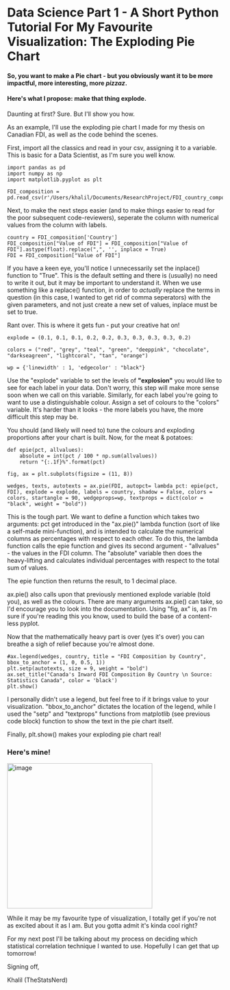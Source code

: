 # Data Science Part 1 - A Short Python Tutorial For My Favourite Visualization: The **Exploding Pie Chart**

#### So, you want to make a Pie chart - but you obviously want it to be more impactful, more interesting, more *pizzaz*.

#### Here's what I propose: make that thing explode. 
Daunting at first? Sure. But I'll show you how.

As an example, I'll use the exploding pie chart I made for my thesis on Canadian FDI, as well as the code behind the scenes.
 
First, import all the classics and read in your csv, assigning it to a variable. This is basic for a Data Scientist, as I'm sure you well know.

```
import pandas as pd
import numpy as np
import matplotlib.pyplot as plt

FDI_composition = pd.read_csv(r'/Users/khalil/Documents/ResearchProject/FDI_country_composition.csv')
```

Next, to make the next steps easier (and to make things easier to read for the poor subsequent code-reviewers), seperate the column with numerical values from the column with labels.

```
country = FDI_composition['Country']
FDI_composition["Value of FDI"] = FDI_composition["Value of FDI"].astype(float).replace(",", '', inplace = True)
FDI = FDI_composition["Value of FDI"]
```

If you have a keen eye, you'll notice I unnecessarily set the inplace() function to "True". This is the default setting and there is (usually) no need to write it out, but it may be important to understand it.
When we use something like a replace() function, in order to _actually_ replace the terms in question (in this case, I wanted to get rid of comma seperators) with the given parameters, and not just create a new set of values, inplace must be set to true.

Rant over. This is where it gets fun - put your creative hat on!

```
explode = (0.1, 0.1, 0.1, 0.2, 0.2, 0.3, 0.3, 0.3, 0.3, 0.2)

colors = ("red", "grey", "teal", "green", "deeppink", "chocolate", "darkseagreen", "lightcoral", "tan", "orange")

wp = {'linewidth' : 1, 'edgecolor' : "black"}
```

Use the "explode" variable to set the levels of __"explosion"__ you would like to see for each label in your data. Don't worry, this step will make more sense soon when we call on this variable.
Similarly, for each label you're going to want to use a distinguishable colour. Assign a set of colours to the "colors" variable. It's harder than it looks - the more labels you have, the more difficult this step may be.

You should (and likely will need to) tune the colours and exploding proportions after your chart is built. 
Now, for the meat & potatoes:

```
def epie(pct, allvalues):
    absolute = int(pct / 100 * np.sum(allvalues))
    return "{:.1f}%".format(pct)

fig, ax = plt.subplots(figsize = (11, 8))

wedges, texts, autotexts = ax.pie(FDI, autopct= lambda pct: epie(pct, FDI), explode = explode, labels = country, shadow = False, colors = colors, startangle = 90, wedgeprops=wp, textprops = dict(color = "black", weight = "bold"))
```

This is the tough part. We want to define a function which takes two arguments: pct get introduced in the "ax.pie()" lambda function (sort of like a self-made mini-function), and is intended to calculate the numerical columns as percentages with respect to each other.
To do this, the lambda function calls the epie function and gives its second argument - "allvalues" - the values in the FDI column. The "absolute" variable then does the heavy-lifting and calculates individual percentages with respect to the total sum of values.

The epie function then returns the result, to 1 decimal place.

ax.pie() also calls upon that previously mentioned explode variable (told you), as well as the colours. There are many arguments ax.pie() can take, so I'd encourage you to look into the documentation.
Using "fig, ax" is, as I'm sure if you're reading this you know, used to build the base of a content-less pyplot.


Now that the mathematically heavy part is over (yes it's over) you can breathe a sigh of relief because you're almost done.

```
#ax.legend(wedges, country, title = "FDI Composition by Country", bbox_to_anchor = (1, 0, 0.5, 1))
plt.setp(autotexts, size = 9, weight = "bold")
ax.set_title("Canada's Inward FDI Composition By Country \n Source: Statistics Canada", color = 'black')
plt.show()
```

I personally didn't use a legend, but feel free to if it brings value to your visualization.
"bbox_to_anchor" dictates the location of the legend, while I used the "setp" and "textprops" functions from matplotlib (see previous code block) function to show the text in the pie chart itself.

Finally, plt.show() makes your exploding pie chart real!

### Here's mine! 

<img width="339" alt="image" src="https://user-images.githubusercontent.com/44441178/195229009-290f0a35-4d82-45e5-9a14-abbe922c7782.png">


While it may be my favourite type of visualization, I totally get if you're not as excited about it as I am. But you gotta admit it's kinda cool right?


For my next post I'll be talking about my process on deciding which statistical correlation technique I wanted to use. 
Hopefully I can get that up tomorrow!

Signing off,

Khalil (TheStatsNerd)

